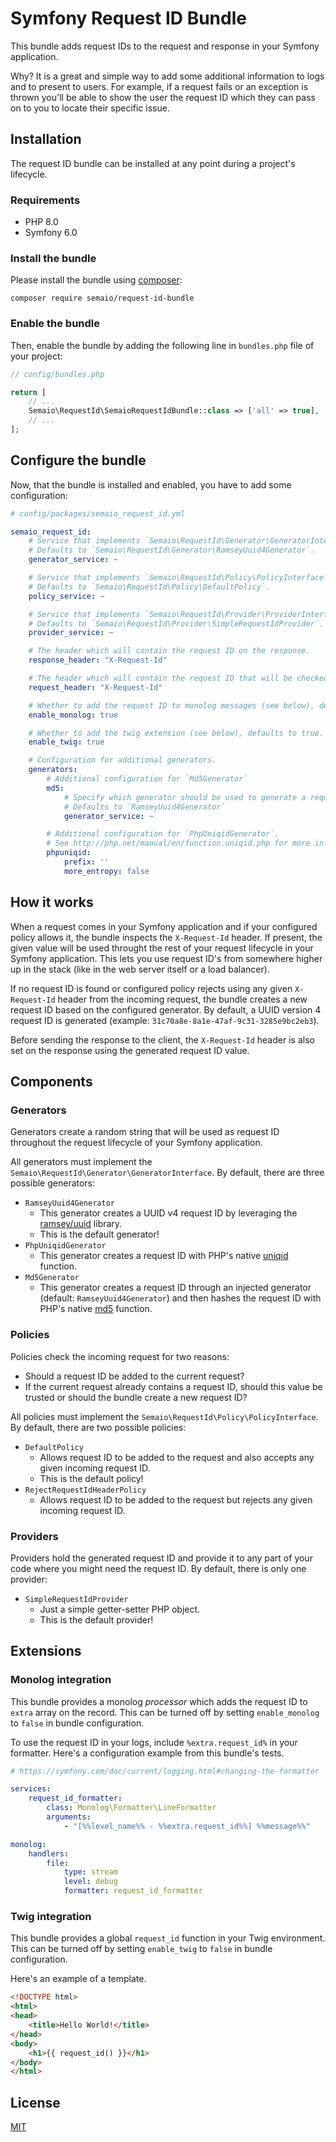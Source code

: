 # Symfony Request ID Bundle

This bundle adds request IDs to the request and response in your Symfony application.

Why? It is a great and simple way to add some additional information to logs and to present to users. For example, if a
request fails or an exception is thrown you'll be able to show the user the request ID which they can pass on to you to
locate their specific issue.

## Installation

The request ID bundle can be installed at any point during a project's lifecycle.

### Requirements

* PHP 8.0
* Symfony 6.0

### Install the bundle

Please install the bundle using [composer](https://getcomposer.org/):

```
composer require semaio/request-id-bundle
```

### Enable the bundle

Then, enable the bundle by adding the following line in `bundles.php` file of your project:

```php
// config/bundles.php

return [
    // ...
    Semaio\RequestId\SemaioRequestIdBundle::class => ['all' => true],
    // ...
];
```

## Configure the bundle

Now, that the bundle is installed and enabled, you have to add some configuration:

```yaml
# config/packages/semaio_request_id.yml

semaio_request_id:
    # Service that implements `Semaio\RequestId\Generator\GeneratorInterface`.
    # Defaults to `Semaio\RequestId\Generator\RamseyUuid4Generator`.
    generator_service: ~

    # Service that implements `Semaio\RequestId\Policy\PolicyInterface`.
    # Defaults to `Semaio\RequestId\Policy\DefaultPolicy`.
    policy_service: ~

    # Service that implements `Semaio\RequestId\Provider\ProviderInterface`.
    # Defaults to `Semaio\RequestId\Provider\SimpleRequestIdProvider`.
    provider_service: ~

    # The header which will contain the request ID on the response.
    response_header: "X-Request-Id"

    # The header which will contain the request ID that will be checked on incoming requests.
    request_header: "X-Request-Id"

    # Whether to add the request ID to monolog messages (see below), defaults to true.
    enable_monolog: true

    # Whether to add the twig extension (see below), defaults to true.
    enable_twig: true

    # Configuration for additional generators.
    generators:
        # Additional configuration for `Md5Generator`
        md5:
            # Specify which generator should be used to generate a request id that is then hashed by PHP's md5 function.
            # Defaults to `RamseyUuid4Generator`
            generator_service: ~

        # Additional configuration for `PhpUniqidGenerator`. 
        # See http://php.net/manual/en/function.uniqid.php for more information about PHP's uniqid function parameters.
        phpuniqid:
            prefix: ''
            more_entropy: false 
```

## How it works

When a request comes in your Symfony application and if your configured policy allows it, the bundle inspects
the `X-Request-Id` header. If present, the given value will be used throught the rest of your request lifecycle in your
Symfony application. This lets you use request ID's from somewhere higher up in the stack (like in the web server itself
or a load balancer).

If no request ID is found or configured policy rejects using any given `X-Request-Id` header from the incoming request,
the bundle creates a new request ID based on the configured generator. By default, a UUID version 4 request ID is
generated (example: `31c70a8e-8a1e-47af-9c31-3285e9bc2eb3`).

Before sending the response to the client, the `X-Request-Id` header is also set on the response using the generated
request ID value.

## Components

### Generators

Generators create a random string that will be used as request ID throughout the request lifecycle of your Symfony
application.

All generators must implement the `Semaio\RequestId\Generator\GeneratorInterface`. By default, there are three possible
generators:

* `RamseyUuid4Generator`
    * This generator creates a UUID v4 request ID by leveraging the [ramsey/uuid](https://github.com/ramsey/uuid)
      library.
    * This is the default generator!
* `PhpUniqidGenerator`
    * This generator creates a request ID with PHP's native [uniqid](http://php.net/manual/en/function.uniqid.php)
      function.
* `Md5Generator`
    * This generator creates a request ID through an injected generator (default: `RamseyUuid4Generator`) and then
      hashes the request ID with PHP's native [md5](https://www.php.net/manual/en/function.md5.php) function.

### Policies

Policies check the incoming request for two reasons:

* Should a request ID be added to the current request?
* If the current request already contains a request ID, should this value be trusted or should the bundle create a new
  request ID?

All policies must implement the `Semaio\RequestId\Policy\PolicyInterface`. By default, there are two possible policies:

* `DefaultPolicy`
    * Allows request ID to be added to the request and also accepts any given incoming request ID.
    * This is the default policy!
* `RejectRequestIdHeaderPolicy`
    * Allows request ID to be added to the request but rejects any given incoming request ID.

### Providers

Providers hold the generated request ID and provide it to any part of your code where you might need the request ID. By
default, there is only one provider:

* `SimpleRequestIdProvider`
    * Just a simple getter-setter PHP object.
    * This is the default provider!

## Extensions

### Monolog integration

This bundle provides a monolog *processor* which adds the request ID to `extra` array on the record. This can be turned
off by setting `enable_monolog` to `false` in bundle configuration.

To use the request ID in your logs, include `%extra.request_id%` in your formatter. Here's a configuration example from
this bundle's tests.

```yaml
# https://symfony.com/doc/current/logging.html#changing-the-formatter

services:
    request_id_formatter:
        class: Monolog\Formatter\LineFormatter
        arguments:
            - "[%%level_name%% - %%extra.request_id%%] %%message%%"

monolog:
    handlers:
        file:
            type: stream
            level: debug
            formatter: request_id_formatter
```

### Twig integration

This bundle provides a global `request_id` function in your Twig environment. This can be turned off by
setting `enable_twig` to `false` in bundle configuration.

Here's an example of a template.

```html
<!DOCTYPE html>
<html>
<head>
    <title>Hello World!</title>
</head>
<body>
    <h1>{{ request_id() }}</h1>
</body>
</html>
```

## License

[MIT](LICENSE.md)
